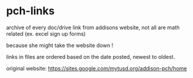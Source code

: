 # pch-links

archive of every doc/drive link from addisons website, not all are math related (ex. excel sign up forms)

because she might take the website down !

links in files are ordered based on the date posted, newest to oldest.

original website:
https://sites.google.com/mytusd.org/addison-pch/home
